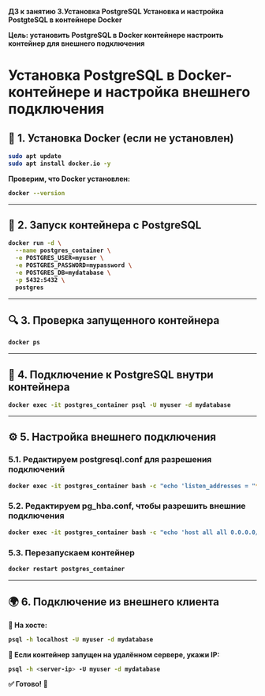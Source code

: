 <b>ДЗ к занятию 3.Установка PostgreSQL
<b>      Установка и настройка PostgteSQL в контейнере Docker</b>

Цель:
установить PostgreSQL в Docker контейнере
настроить контейнер для внешнего подключения


# Установка PostgreSQL в Docker-контейнере и настройка внешнего подключения

## 📌 1. Установка Docker (если не установлен)
```bash
sudo apt update
sudo apt install docker.io -y
```
Проверим, что Docker установлен:
```bash
docker --version
```

---

## 🚀 2. Запуск контейнера с PostgreSQL
```bash
docker run -d \
  --name postgres_container \
  -e POSTGRES_USER=myuser \
  -e POSTGRES_PASSWORD=mypassword \
  -e POSTGRES_DB=mydatabase \
  -p 5432:5432 \
  postgres
```

---

## 🔍 3. Проверка запущенного контейнера
```bash
docker ps
```

---

## 🔗 4. Подключение к PostgreSQL внутри контейнера
```bash
docker exec -it postgres_container psql -U myuser -d mydatabase
```

---

## ⚙️ 5. Настройка внешнего подключения
### 5.1. Редактируем **postgresql.conf** для разрешения подключений
```bash
docker exec -it postgres_container bash -c "echo 'listen_addresses = "*"' >> /var/lib/postgresql/data/postgresql.conf"
```

### 5.2. Редактируем **pg_hba.conf**, чтобы разрешить внешние подключения
```bash
docker exec -it postgres_container bash -c "echo 'host all all 0.0.0.0/0 md5' >> /var/lib/postgresql/data/pg_hba.conf"
```

### 5.3. Перезапускаем контейнер
```bash
docker restart postgres_container
```

---

## 🌍 6. Подключение из внешнего клиента
🔹 На хосте:
```bash
psql -h localhost -U myuser -d mydatabase
```

🔹 Если контейнер запущен на удалённом сервере, укажи IP:
```bash
psql -h <server-ip> -U myuser -d mydatabase
```

✅ **Готово!** 🚀
